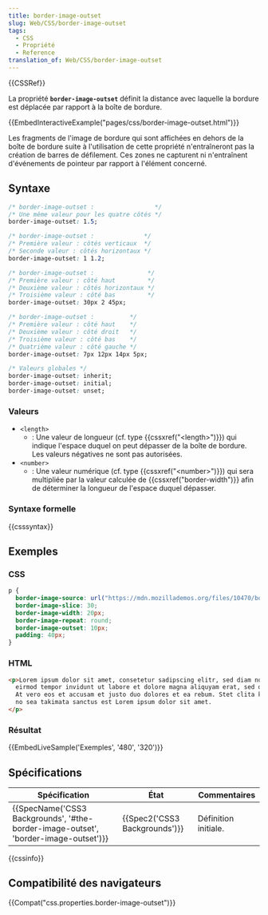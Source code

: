 ```yaml
---
title: border-image-outset
slug: Web/CSS/border-image-outset
tags:
  - CSS
  - Propriété
  - Reference
translation_of: Web/CSS/border-image-outset
---
```

{{CSSRef}}

La propriété **`border-image-outset`** définit la distance avec laquelle la bordure est déplacée par rapport à la boîte de bordure.

{{EmbedInteractiveExample("pages/css/border-image-outset.html")}}

Les fragments de l'image de bordure qui sont affichées en dehors de la boîte de bordure suite à l'utilisation de cette propriété n'entraîneront pas la création de barres de défilement. Ces zones ne capturent ni n'entraînent d'événements de pointeur par rapport à l'élément concerné.

## Syntaxe

```css
/* border-image-outset :                 */
/* Une même valeur pour les quatre côtés */
border-image-outset: 1.5;

/* border-image-outset :              */
/* Première valeur : côtés verticaux  */
/* Seconde valeur : côtés horizontaux */
border-image-outset: 1 1.2;

/* border-image-outset :               */
/* Première valeur : côté haut         */
/* Deuxième valeur : côtés horizontaux */
/* Troisième valeur : côté bas         */
border-image-outset: 30px 2 45px;

/* border-image-outset :          */
/* Première valeur : côté haut    */
/* Deuxième valeur : côté droit   */
/* Troisième valeur : côté bas    */
/* Quatrième valeur : côté gauche */
border-image-outset: 7px 12px 14px 5px;

/* Valeurs globales */
border-image-outset: inherit;
border-image-outset: initial;
border-image-outset: unset;
```

### Valeurs

- `<length>`
  - : Une valeur de longueur (cf. type {{cssxref("&lt;length&gt;")}}) qui indique l'espace duquel on peut dépasser de la boîte de bordure. Les valeurs négatives ne sont pas autorisées.
- `<number>`
  - : Une valeur numérique (cf. type {{cssxref("&lt;number&gt;")}}) qui sera multipliée par la valeur calculée de {{cssxref("border-width")}} afin de déterminer la longueur de l'espace duquel dépasser.

### Syntaxe formelle

{{csssyntax}}

## Exemples

### CSS

```css
p {
  border-image-source: url("https://mdn.mozillademos.org/files/10470/border.png");
  border-image-slice: 30;
  border-image-width: 20px;
  border-image-repeat: round;
  border-image-outset: 10px;
  padding: 40px;
}
```

### HTML

```html
<p>Lorem ipsum dolor sit amet, consetetur sadipscing elitr, sed diam nonumy
  eirmod tempor invidunt ut labore et dolore magna aliquyam erat, sed diam voluptua.
  At vero eos et accusam et justo duo dolores et ea rebum. Stet clita kasd gubergren,
  no sea takimata sanctus est Lorem ipsum dolor sit amet.
</p>
```

### Résultat

{{EmbedLiveSample('Exemples', '480', '320')}}

## Spécifications

| Spécification                                                                                                    | État                                     | Commentaires         |
| ---------------------------------------------------------------------------------------------------------------- | ---------------------------------------- | -------------------- |
| {{SpecName('CSS3 Backgrounds', '#the-border-image-outset', 'border-image-outset')}} | {{Spec2('CSS3 Backgrounds')}} | Définition initiale. |

{{cssinfo}}

## Compatibilité des navigateurs

{{Compat("css.properties.border-image-outset")}}
